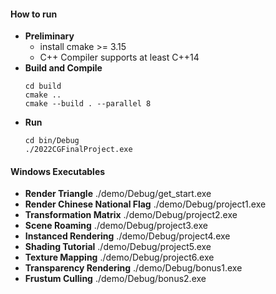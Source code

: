 #### How to run
+ **Preliminary**
    + install cmake >= 3.15
    + C++ Compiler supports at least C++14
+ **Build and Compile**
    ```shell
    cd build
    cmake ..
    cmake --build . --parallel 8
    ```
+ **Run**
    ```shell
    cd bin/Debug
    ./2022CGFinalProject.exe
    ```

#### Windows Executables
+ **Render Triangle**
    ./demo/Debug/get_start.exe
+ **Render Chinese National Flag**
    ./demo/Debug/project1.exe
+ **Transformation Matrix**
    ./demo/Debug/project2.exe
+ **Scene Roaming**
    ./demo/Debug/project3.exe
+ **Instanced Rendering**
    ./demo/Debug/project4.exe
+ **Shading Tutorial**
    ./demo/Debug/project5.exe
+ **Texture Mapping**
    ./demo/Debug/project6.exe
+ **Transparency Rendering**
    ./demo/Debug/bonus1.exe
+ **Frustum Culling**
    ./demo/Debug/bonus2.exe
